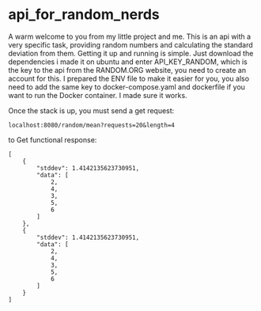 # api_for_random_nerds

A warm welcome to you from my little project and me.
This is an api with a very specific task, providing random numbers and calculating the standard deviation from them.
Getting it up and running is simple. Just download the dependencies i made it on ubuntu and enter API_KEY_RANDOM, which is the key to the api from the RANDOM.ORG website, you need to create an account for this.
I prepared the ENV file to make it easier for you, you also need to add the same key to docker-compose.yaml and dockerfile if you want to run the Docker container. I made sure it works.

Once the stack is up, you must send a get request:
```
localhost:8080/random/mean?requests=20&length=4
```
to Get functional response:
```
[
	{
		"stddev": 1.4142135623730951,
		"data": [
			2,
			4,
			3,
			5,
			6
		]
	},
	{
		"stddev": 1.4142135623730951,
		"data": [
			2,
			4,
			3,
			5,
			6
		]
	}
]
```
